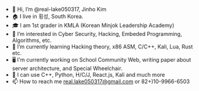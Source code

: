 - 👋 Hi, I’m @real-lake050317, Jinho Kim
- 🏠 I live in 횡성, South Korea.
- 🎓 I am 1st grader in KMLA (Korean Minjok Leadership Academy)
- 👀 I’m interested in Cyber Security, Hacking, Embeded Programming, Algorithms, etc.
- 🌱 I’m currently learning Hacking theory, x86 ASM, C/C++, Kali, Lua, Rust etc. 
- 🖥 I'm currently working on School Community Web, writing paper about server architecture, and Special Wheelchair.
- 💪 I can use C++, Python, H/C/J, React.js, Kali and much more
- 📫 How to reach me real.lake050317@gmail.com or 82+)10-9966-6503
